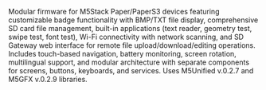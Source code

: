 Modular firmware for M5Stack Paper/PaperS3 devices featuring customizable badge functionality with BMP/TXT file display, comprehensive SD card file management, built-in applications (text reader, geometry test, swipe test, font test), Wi-Fi connectivity with network scanning, and SD Gateway web interface for remote file upload/download/editing operations. Includes touch-based navigation, battery monitoring, screen rotation, multilingual support, and modular architecture with separate components for screens, buttons, keyboards, and services. Uses M5Unified v.0.2.7 and M5GFX v.0.2.9 libraries.